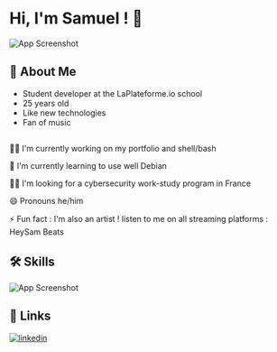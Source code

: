 
# Hi, I'm Samuel ! 👋


![App Screenshot](https://camo.githubusercontent.com/a2232ee5220c300ff41277ffa08414718f9e3a7fcc16eb281864edb16f930e7f/68747470733a2f2f63646e2d696d616765732d312e6d656469756d2e636f6d2f6d61782f323630302f312a304b464231375f4e47545042305857796334425367512e6a706567)


## 🚀 About Me
- Student developer at the LaPlateforme.io school
- 25 years old
- Like new technologies
- Fan of music



##
👩‍💻 I'm currently working on my portfolio and shell/bash

🧠 I'm currently learning to use well Debian

👯‍♀️ I'm looking for a cybersecurity work-study program in France

😄 Pronouns he/him

⚡️ Fun fact : I'm also an artist ! listen to me on all streaming platforms : HeySam Beats


## 🛠 Skills
![App Screenshot](https://skillicons.dev/icons?i=html,css,debian,git,github,linkedin,py,stackoverflow,windows)


## 🔗 Links
[![linkedin](https://img.shields.io/badge/linkedin-0A66C2?style=for-the-badge&logo=linkedin&logoColor=white)](https://www.linkedin.com/in/samuel-rigaux//)

